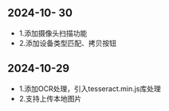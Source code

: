## 2024-10- 30

- 1.添加摄像头扫描功能
- 2.添加设备类型匹配、拷贝按钮

## 2024-10-29

- 1.添加OCR处理，引入tesseract.min.js库处理
- 2.支持上传本地图片